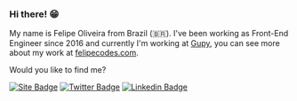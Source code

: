 ### Hi there! 😁

My name is Felipe Oliveira from Brazil (🇧🇷). I've been working as Front-End Engineer since 2016 and currently I'm working at [Gupy](https://gupy.com.br), you can see more about my work at [felipecodes.com](https://felipecodes.com).

Would you like to find me?

[![Site Badge](https://img.shields.io/badge/Site-felipecodes.com-black)](https://felipecodes.com/)
[![Twitter Badge](https://img.shields.io/badge/-Twitter-1ca0f1?style=flat-square&labelColor=1ca0f1&logo=twitter&logoColor=white&link=https://twitter.com/felipecodes)](https://twitter.com/felipecodes)
[![Linkedin Badge](https://img.shields.io/badge/-LinkedIn-blue?style=flat-square&logo=Linkedin&logoColor=white&link=https://www.linkedin.com/in/felipewhocodes)](https://www.linkedin.com/in/felipewhocodes)

